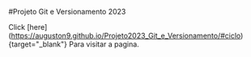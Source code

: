 #Projeto Git e Versionamento 2023

Click [here] (https://auguston9.github.io/Projeto2023_Git_e_Versionamento/#ciclo){target="_blank"} Para visitar a pagina.
